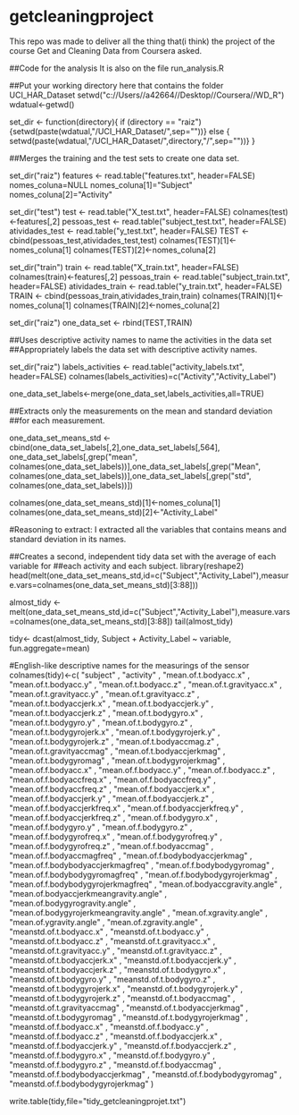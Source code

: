 getcleaningproject
==================

This repo was made to deliver all the thing that(i think) the project of the course Get and Cleaning Data from Coursera asked.


##Code for the analysis
It is also on the file run_analysis.R

##Put your working directory here that contains the folder UCI_HAR_Dataset
setwd("c://Users//a42664//Desktop//Coursera//WD_R")
wdatual<-getwd()

set_dir <- function(directory){
    if (directory == "raiz") {setwd(paste(wdatual,"/UCI_HAR_Dataset/",sep=""))} else {
        setwd(paste(wdatual,"/UCI_HAR_Dataset/",directory,"/",sep=""))}
}

##Merges the training and the test sets to create one data set.

set_dir("raiz")
features <- read.table("features.txt", header=FALSE)
nomes_coluna=NULL
nomes_coluna[1]="Subject"
nomes_coluna[2]="Activity"

set_dir("test")
test <- read.table("X_test.txt", header=FALSE)
colnames(test)<-features[,2]
pessoas_test <- read.table("subject_test.txt", header=FALSE)
atividades_test <- read.table("y_test.txt", header=FALSE)
TEST <- cbind(pessoas_test,atividades_test,test)
colnames(TEST)[1]<-nomes_coluna[1]
colnames(TEST)[2]<-nomes_coluna[2]

set_dir("train")
train <- read.table("X_train.txt", header=FALSE)
colnames(train)<-features[,2]
pessoas_train <- read.table("subject_train.txt", header=FALSE)
atividades_train <- read.table("y_train.txt", header=FALSE)
TRAIN <- cbind(pessoas_train,atividades_train,train)
colnames(TRAIN)[1]<-nomes_coluna[1]
colnames(TRAIN)[2]<-nomes_coluna[2]

set_dir("raiz")
one_data_set <- rbind(TEST,TRAIN)

##Uses descriptive activity names to name the activities in the data set
##Appropriately labels the data set with descriptive activity names. 

set_dir("raiz")
labels_activities <- read.table("activity_labels.txt", header=FALSE)
colnames(labels_activities)=c("Activity","Activity_Label")

one_data_set_labels<-merge(one_data_set,labels_activities,all=TRUE)

##Extracts only the measurements on the mean and standard deviation 
##for each measurement.

one_data_set_means_std <- cbind(one_data_set_labels[,2],one_data_set_labels[,564],
                               one_data_set_labels[,grep("mean", colnames(one_data_set_labels))],one_data_set_labels[,grep("Mean", colnames(one_data_set_labels))],one_data_set_labels[,grep("std", colnames(one_data_set_labels))])

colnames(one_data_set_means_std)[1]<-nomes_coluna[1]
colnames(one_data_set_means_std)[2]<-"Activity_Label"

#Reasoning to extract: I extracted all the variables that contains means and standard deviation in its names.



##Creates a second, independent tidy data set with the average of each variable for 
##each activity and each subject.
library(reshape2)
head(melt(one_data_set_means_std,id=c("Subject","Activity_Label"),measure.vars=colnames(one_data_set_means_std)[3:88]))

almost_tidy <- melt(one_data_set_means_std,id=c("Subject","Activity_Label"),measure.vars=colnames(one_data_set_means_std)[3:88])
tail(almost_tidy)

tidy<- dcast(almost_tidy, Subject + Activity_Label ~ variable, fun.aggregate=mean)


#English-like descriptive names for the measurings of the sensor
colnames(tidy)<-c(    "subject"	,	"activity"	,
                      "mean.of.t.bodyacc.x"	,	"mean.of.t.bodyacc.y"	,
                      "mean.of.t.bodyacc.z"	,	"mean.of.t.gravityacc.x"	,
                      "mean.of.t.gravityacc.y"	,	"mean.of.t.gravityacc.z"	,
                      "mean.of.t.bodyaccjerk.x"	,	"mean.of.t.bodyaccjerk.y"	,
                      "mean.of.t.bodyaccjerk.z"	,	"mean.of.t.bodygyro.x"	,
                      "mean.of.t.bodygyro.y"	,	"mean.of.t.bodygyro.z"	,
                      "mean.of.t.bodygyrojerk.x"	,	"mean.of.t.bodygyrojerk.y"	,
                      "mean.of.t.bodygyrojerk.z"	,	"mean.of.t.bodyaccmag.z"	,
                      "mean.of.t.gravityaccmag"	,	"mean.of.t.bodyaccjerkmag"	,
                      "mean.of.t.bodygyromag"	,	"mean.of.t.bodygyrojerkmag"	,
                      "mean.of.f.bodyacc.x"	,	"mean.of.f.bodyacc.y"	,
                      "mean.of.f.bodyacc.z"	,	"mean.of.f.bodyaccfreq.x"	,
                      "mean.of.f.bodyaccfreq.y"	,	"mean.of.f.bodyaccfreq.z"	,
                      "mean.of.f.bodyaccjerk.x"	,	"mean.of.f.bodyaccjerk.y"	,
                      "mean.of.f.bodyaccjerk.z"	,	"mean.of.f.bodyaccjerkfreq.x"	,
                      "mean.of.f.bodyaccjerkfreq.y"	,	"mean.of.f.bodyaccjerkfreq.z"	,
                      "mean.of.f.bodygyro.x"	,	"mean.of.f.bodygyro.y"	,
                      "mean.of.f.bodygyro.z"	,	"mean.of.f.bodygyrofreq.x"	,
                      "mean.of.f.bodygyrofreq.y"	,	"mean.of.f.bodygyrofreq.z"	,
                      "mean.of.f.bodyaccmag"	,	"mean.of.f.bodyaccmagfreq"	,
                      "mean.of.f.bodybodyaccjerkmag"	,	"mean.of.f.bodybodyaccjerkmagfreq"	,
                      "mean.of.f.bodybodygyromag"	,	"mean.of.f.bodybodygyromagfreq"	,
                      "mean.of.f.bodybodygyrojerkmag"	,	"mean.of.f.bodybodygyrojerkmagfreq"	,
                      "mean.of.bodyaccgravity.angle"	,	"mean.of.bodyaccjerkmeangravity.angle"	,
                      "mean.of.bodygyrogravity.angle"	,	"mean.of.bodygyrojerkmeangravity.angle"	,
                      "mean.of.xgravity.angle"	,	"mean.of.ygravity.angle"	,
                      "mean.of.zgravity.angle"	,	"meanstd.of.t.bodyacc.x"	,
                      "meanstd.of.t.bodyacc.y"	,	"meanstd.of.t.bodyacc.z"	,
                      "meanstd.of.t.gravityacc.x"	,	"meanstd.of.t.gravityacc.y"	,
                      "meanstd.of.t.gravityacc.z"	,	"meanstd.of.t.bodyaccjerk.x"	,
                      "meanstd.of.t.bodyaccjerk.y"	,	"meanstd.of.t.bodyaccjerk.z"	,
                      "meanstd.of.t.bodygyro.x"	,	"meanstd.of.t.bodygyro.y"	,
                      "meanstd.of.t.bodygyro.z"	,	"meanstd.of.t.bodygyrojerk.x"	,
                      "meanstd.of.t.bodygyrojerk.y"	,	"meanstd.of.t.bodygyrojerk.z"	,
                      "meanstd.of.t.bodyaccmag"	,	"meanstd.of.t.gravityaccmag"	,
                      "meanstd.of.t.bodyaccjerkmag"	,	"meanstd.of.t.bodygyromag"	,
                      "meanstd.of.t.bodygyrojerkmag"	,	"meanstd.of.f.bodyacc.x"	,
                      "meanstd.of.f.bodyacc.y"	,	"meanstd.of.f.bodyacc.z"	,
                      "meanstd.of.f.bodyaccjerk.x"	,	"meanstd.of.f.bodyaccjerk.y"	,
                      "meanstd.of.f.bodyaccjerk.z"	,	"meanstd.of.f.bodygyro.x"	,
                      "meanstd.of.f.bodygyro.y"	,	"meanstd.of.f.bodygyro.z"	,
                      "meanstd.of.f.bodyaccmag"	,	"meanstd.of.f.bodybodyaccjerkmag"	,
                      "meanstd.of.f.bodybodygyromag"	,	"meanstd.of.f.bodybodygyrojerkmag"	)


write.table(tidy,file="tidy_getcleaningprojet.txt")
